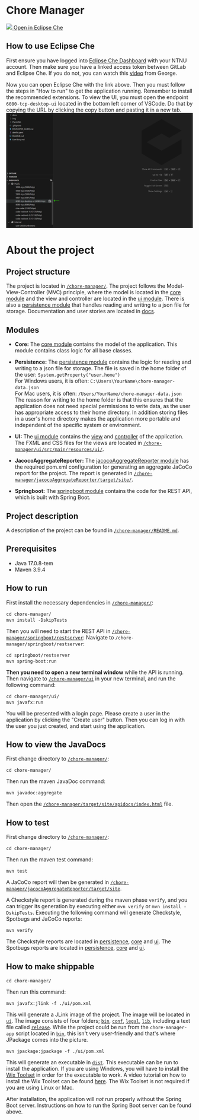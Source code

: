 # Chore Manager

[<img src="https://eclipse.dev/che/docs/_/img/icon-eclipse-che.svg" width="15" /> Open in Eclipse Che](https://che.stud.ntnu.no/#https://gitlab.stud.idi.ntnu.no/it1901/groups-2023/gr2316/gr2316?new)
## How to use Eclipse Che
First ensure you have logged into [Eclipse Che Dashboard](https://che.stud.ntnu.no/dashboard/#/workspaces) with your NTNU account.
Then make sure you have a linked access token between GitLab and Eclipse Che. If you do not, you can watch this [video](https://ntnu.cloud.panopto.eu/Panopto/Pages/Viewer.aspx?pid=1bcdc898-00f3-4a03-9e44-b08f00fd818d) from George. 

Now you can open Eclipse Che with the link above. Then you must follow the steps in "How to run" to get the application running. Remember to install the recommended extensions. To view the UI, you must open the endpoint `6080-tcp-desktop-ui` located in the bottom left corner of VSCode. Do that by copying the URL by clicking the copy button and pasting it in a new tab.
![eclipse-che-endpoint image](/img/eclipse-che-endpoint.png)

# About the project
## Project structure
The project is located in [`/chore-manager/`](/chore-manager/). The project follows the Model-View-Controller (MVC) principle, where the model is located in the [core module](/chore-manager/core/) and the view and controller are located in the [ui module](/chore-manager/ui/). There is also a [persistence module](/chore-manager/persistence) that handles reading and writing to a json file for storage. Documentation and user stories are located in [docs](/docs/).

## Modules
- **Core:** The [core module](/chore-manager/core/) contains the model of the application. This module contains class logic for all base classes.

- **Persistence:** The [persistence module](/chore-manager/persistence/) contains the logic for reading and writing to a json file for storage. The file is saved in the home folder of the user: `System.getProperty("user.home")` \
For Windows users, it is often: `C:\Users\YourName\chore-manager-data.json`\
For Mac users, it is often:
`/Users/YourName/chore-manager-data.json` \
The reason for writing to the home folder is that this ensures that the application does not need special permissions to write data, as the user has appropriate access to their home directory. In addition storing files in a user's home directory makes the application more portable and independent of the specific system or environment.

- **UI:** The [ui module](/chore-manager/ui/) contains the [view](/chore-manager/ui/src/main/java/ui/viewClasses/) and [controller](/chore-manager/ui/src/main/java/ui/AppController.java) of the application. The FXML and CSS files for the views are located in [`/chore-manager/ui/src/main/resources/ui/`](/chore-manager/ui/src/main/resources/ui/).

- **JacocoAggregateReporter:** The [jacocoAggregateReporter module](/chore-manager/jacocoAggregateReporter/) has the required pom.xml configuration for generating an aggregate JaCoCo report for the project. The report is generated in [`/chore-manager/jacocoAggregateReporter/target/site/`](/chore-manager/jacocoAggregateReporter/target/site/).

- **Springboot:** The [springboot module](/chore-manager/springboot/) contains the code for the REST API, which is built with Spring Boot. 

## Project description
A description of the project can be found in [`/chore-manager/README.md`](/chore-manager/README.md).

## Prerequisites
- Java 17.0.8-tem
- Maven 3.9.4

## How to run
First install the necessary dependencies in [`/chore-manager/`](/chore-manager/):

```shell
cd chore-manager/
mvn install -DskipTests
```

Then you will need to start the REST API in [`/chore-manager/springboot/restserver`](/chore-manager/springboot/restserver/):
Navigate to `/chore-manager/springboot/restserver`:

```shell
cd springboot/restserver
mvn spring-boot:run
```

**Then you need to open a new terminal window** while the API is running.
Then navigate to [`/chore-manager/ui`](/chore-manager/ui/) in your new terminal, and run the following command:

```shell
cd chore-manager/ui/
mvn javafx:run
```

You will be presented with a login page. Please create a user in the application by clicking the "Create user" button. Then you can log in with the user you just created, and start using the application.

## How to view the JavaDocs
First change directory to [`/chore-manager/`](/chore-manager/):

```shell
cd chore-manager/
```

Then run the maven JavaDoc command:

```shell
mvn javadoc:aggregate
```

Then open the [`/chore-manager/target/site/apidocs/index.html`](/chore-manager/target/site/apidocs/index.html) file.


## How to test
First change directory to [`/chore-manager/`](/chore-manager/):

```shell
cd chore-manager/
```

Then run the maven test command:

```shell
mvn test
```

A JaCoCo report will then be generated in [`/chore-manager/jacocoAggregateReporter/target/site`](/chore-manager/jacocoAggregateReporter/target/site/).

A Checkstyle report is generated during the maven phase `verify`, and you can trigger its generation by executing either `mvn verify` or `mvn install -DskipTests`. Executing the following command will generate Checkstyle, Spotbugs and JaCoCo reports: 

```shell
mvn verify
```

The Checkstyle reports are located in [persistence](/chore-manager/persistence/target/checkstyle-result.xml), [core](/chore-manager/core/target/checkstyle-result.xml) and [ui](/chore-manager/ui/target/checkstyle-result.xml). The Spotbugs reports are located in [persistence](/chore-manager/persistence/target/spotbugs.html), [core](/chore-manager/core/target/spotbugs.html) and [ui](/chore-manager/ui/target/spotbugs.html).



## How to make shippable

```shell
cd chore-manager/
```

Then run this command:

```shell
mvn javafx:jlink -f ./ui/pom.xml
```

This will generate a JLink image of the project. The image will be located in [`ui`](/chore-manager/ui/target). The image consists of four folders; [`bin`](/chore-manager/ui/target/chore-manager/bin), [`conf`](/chore-manager/ui/target/chore-manager/conf), [`legal`](/chore-manager/ui/target/chore-manager/legal), [`lib`](/chore-manager/ui/target/chore-manager/lib), including a text file called [`release`](/chore-manager/ui/target/chore-manager/release). While the project could be run from the `chore-manager-app` script located in [`bin`](/chore-manager/ui/target/chore-manager/bin), this isn't very user-friendly and that's where JPackage comes into the picture.


```shell
mvn jpackage:jpackage -f ./ui/pom.xml
```

This will generate an executable in [`dist`](/chore-manager/ui/target/dist). This executable can be run to install the application. If you are using Windows, you will have to install the [Wix Toolset](https://wixtoolset.org/) in order for the executable to work. A video tutorial on how to install the Wix Toolset can be found [here](https://www.youtube.com/watch?v=IXeBEV50Xas). The Wix Toolset is not required if you are using Linux or Mac.

After installation, the application will *not* run properly without the Spring Boot server. Instructions on how to run the Spring Boot server can be found above.